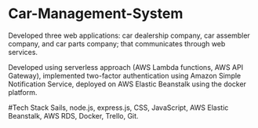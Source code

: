 # Car-Management-System
Developed three web applications: car dealership company, car assembler company, and car parts company; that communicates through web services.

Developed using serverless approach (AWS Lambda functions, AWS API Gateway), implemented two-factor authentication using Amazon Simple Notification Service, deployed on AWS Elastic Beanstalk using the docker platform. 

#Tech Stack
 Sails, node.js, express.js, CSS, JavaScript, AWS Elastic Beanstalk, AWS RDS, Docker, Trello, Git.
